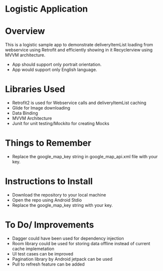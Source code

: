 # Logistic Application

# Overview 
This is a logistic sample app to demonstrate deliveryItemList loading from webservice using Retrofit and efficiently showing in it Recyclerview using MVVM architecture.
- App should support only portrait orientation. 
- App would support only English language.

# Libraries Used
- Retrofit2 is used for Webservice calls and deliveryItemList caching
- Glide for Image downloading
- Data Binding 
- MVVM Architecture
- Junit for unit testing/Mockito for creating Mocks


# Things to Remember
- Replace the google_map_key string in google_map_api.xml file with your key.


# Instructions to Install
- Download the repository to your local machine
- Open the repo using Android Stdio
- Replace the google_map_key string with your key.

# To Do/ Improvements
- Dagger could have been used for dependency injection
- Room library could be used for storing data offline instead of current cache implemetation
- UI test cases can be improved
- Pagination library by Android jetpack can be used
- Pull to refresh feature can be added


